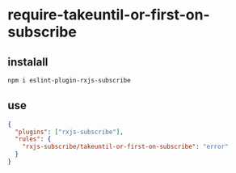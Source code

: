 # require-takeuntil-or-first-on-subscribe

## instalall
```bash
npm i eslint-plugin-rxjs-subscribe
```

## use
```json
{
  "plugins": ["rxjs-subscribe"],
  "rules": {
    "rxjs-subscribe/takeuntil-or-first-on-subscribe": "error"
  }
}
```
